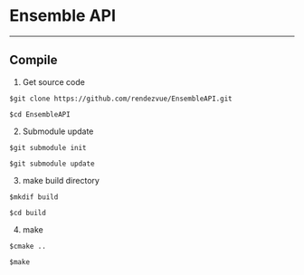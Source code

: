 # Ensemble API

* * *
## Compile
1. Get source code
<pre><code>$git clone https://github.com/rendezvue/EnsembleAPI.git<br>
$cd EnsembleAPI
</code></pre>
2. Submodule update
<pre><code>$git submodule init<br>
$git submodule update</code></pre>
3. make build directory
<pre><code>$mkdif build<br>
$cd build</code></pre>
4. make
<pre><code>$cmake ..<br>
$make</code></pre>

